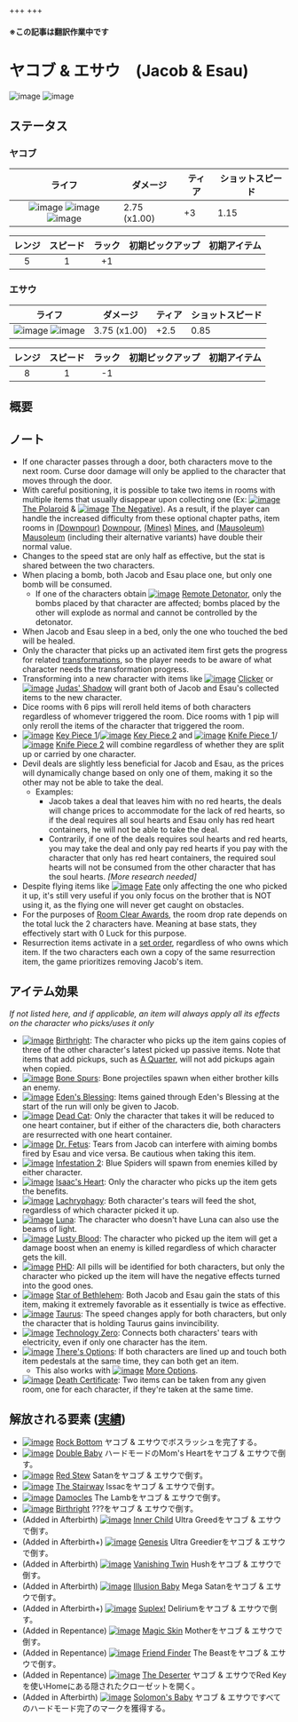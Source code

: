 +++
+++

#### ※この記事は翻訳作業中です

 # ヤコブ & エサウ　(Jacob & Esau)
 ![image](/image/characters/Jacob.png)  ![image](/image/characters/Esau.png) 

ステータス
-------

### ヤコブ

|ライフ|ダメージ|ティア|ショットスピード|
|:----:|---|---|---|
|![image](/image/characters/r-heart.png) ![image](/image/characters/r-heart.png) ![image](/image/characters/r-heart.png)|2.75 (x1.00)|+3|1.15|

|レンジ|スピード|ラック|初期ピックアップ|初期アイテム|
|:--:|:--:|:--:|:--:|:--:|
|5|1|+1|||

### エサウ

|ライフ|ダメージ|ティア|ショットスピード|
|:----:|---|---|---|
|![image](/image/characters/r-heart.png) ![image](/image/characters/s-heart.png)|3.75 (x1.00)|+2.5|0.85|

|レンジ|スピード|ラック|初期ピックアップ|初期アイテム|
|:--:|:--:|:--:|:--:|:--:|
|8|1|-1|||


概要
-------


ノート
-------

* If one character passes through a door, both characters move to the next room. Curse door damage will only be applied to the character that moves through the door.
* With careful positioning, it is possible to take two items in rooms with multiple items that usually disappear upon collecting one (Ex: [![image](/image/The_Polaroid.png)](/wiki/The_Polaroid "The Polaroid") [The Polaroid](/wiki/The_Polaroid "The Polaroid") & [![image](/image/The_Negative.png)](/wiki/The_Negative "The Negative") [The Negative](/wiki/The_Negative "The Negative")). As a result, if the player can handle the increased difficulty from these optional chapter paths, item rooms in [(Downpour)](/wiki/Downpour "Downpour") [Downpour](/wiki/Downpour "Downpour"), [(Mines)](/wiki/Mines "Mines") [Mines](/wiki/Mines "Mines"), and [(Mausoleum)](/wiki/Mausoleum "Mausoleum") [Mausoleum](/wiki/Mausoleum "Mausoleum") (including their alternative variants) have double their normal value.
* Changes to the speed stat are only half as effective, but the stat is shared between the two characters.
* When placing a bomb, both Jacob and Esau place one, but only one bomb will be consumed.
	+ If one of the characters obtain [![image](/image/Remote_Detonator.png)](/wiki/Remote_Detonator "Remote Detonator") [Remote Detonator](/wiki/Remote_Detonator "Remote Detonator"), only the bombs placed by that character are affected; bombs placed by the other will explode as normal and cannot be controlled by the detonator.
* When Jacob and Esau sleep in a bed, only the one who touched the bed will be healed.
* Only the character that picks up an activated item first gets the progress for related [transformations](/wiki/Transformations "Transformations"), so the player needs to be aware of what character needs the transformation progress.
* Transforming into a new character with items like [![image](/image/Clicker.png)](/wiki/Clicker "Clicker") [Clicker](/wiki/Clicker "Clicker") or [![image](/image/Judas%27_Shadow.png)](/wiki/Judas%27_Shadow "Judas' Shadow") [Judas' Shadow](/wiki/Judas%27_Shadow "Judas' Shadow") will grant both of Jacob and Esau's collected items to the new character.
* Dice rooms with 6 pips will reroll held items of both characters regardless of whomever triggered the room. Dice rooms with 1 pip will only reroll the items of the character that triggered the room.
* [![image](/image/Key_Piece_1.png)](/wiki/Key_Piece_1 "Key Piece 1") [Key Piece 1](/wiki/Key_Piece_1 "Key Piece 1")/[![image](/image/Key_Piece_2.png)](/wiki/Key_Piece_2 "Key Piece 2") [Key Piece 2](/wiki/Key_Piece_2 "Key Piece 2") and [![image](/image/Knife_Piece_1.png)](/wiki/Knife_Piece_1 "Knife Piece 1") [Knife Piece 1](/wiki/Knife_Piece_1 "Knife Piece 1")/[![image](/image/Knife_Piece_2.png)](/wiki/Knife_Piece_2 "Knife Piece 2") [Knife Piece 2](/wiki/Knife_Piece_2 "Knife Piece 2") will combine regardless of whether they are split up or carried by one character.
* Devil deals are slightly less beneficial for Jacob and Esau, as the prices will dynamically change based on only one of them, making it so the other may not be able to take the deal.
	+ Examples:
		- Jacob takes a deal that leaves him with no red hearts, the deals will change prices to accommodate for the lack of red hearts, so if the deal requires all soul hearts and Esau only has red heart containers, he will not be able to take the deal.
		- Contrarily, if one of the deals requires soul hearts and red hearts, you may take the deal and only pay red hearts if you pay with the character that only has red heart containers, the required soul hearts will not be consumed from the other character that has the soul hearts. *[More research needed]*
* Despite flying items like [![image](/image/Fate.png)](/wiki/Fate "Fate") [Fate](/wiki/Fate "Fate") only affecting the one who picked it up, it's still very useful if you only focus on the brother that is NOT using it, as the flying one will never get caught on obstacles.
* For the purposes of [Room Clear Awards](/wiki/Room_Clear_Awards "Room Clear Awards"), the room drop rate depends on the total luck the 2 characters have. Meaning at base stats, they effectively start with 0 Luck for this purpose.
* Resurrection items activate in a [set order](/wiki/Category:Revival_items "Category:Revival items"), regardless of who owns which item. If the two characters each own a copy of the same resurrection item, the game prioritizes removing Jacob's item.


アイテム効果
-------------------

*If not listed here, and if applicable, an item will always apply all its effects on the character who picks/uses it only*



* [![image](/image/Birthright.png)](/wiki/Birthright "Birthright") [Birthright](/wiki/Birthright "Birthright"): The character who picks up the item gains copies of three of the other character's latest picked up passive items. Note that items that add pickups, such as [A Quarter](/wiki/A_Quarter "A Quarter"), will not add pickups again when copied.
* [![image](/image/Bone_Spurs.png)](/wiki/Bone_Spurs "Bone Spurs") [Bone Spurs](/wiki/Bone_Spurs "Bone Spurs"): Bone projectiles spawn when either brother kills an enemy.
* [![image](/image/Eden%27s_Blessing.png)](/wiki/Eden%27s_Blessing "Eden's Blessing") [Eden's Blessing](/wiki/Eden%27s_Blessing "Eden's Blessing"): Items gained through Eden's Blessing at the start of the run will only be given to Jacob.
* [![image](/image/Dead_Cat.png)](/wiki/Dead_Cat "Dead Cat") [Dead Cat](/wiki/Dead_Cat "Dead Cat"): Only the character that takes it will be reduced to one heart container, but if either of the characters die, both characters are resurrected with one heart container.
* [![image](/image/Dr._Fetus.png)](/wiki/Dr._Fetus "Dr. Fetus") [Dr. Fetus](/wiki/Dr._Fetus "Dr. Fetus"): Tears from Jacob can interfere with aiming bombs fired by Esau and vice versa. Be cautious when taking this item.
* [![image](/image/Infestation_2.png)](/wiki/Infestation_2 "Infestation 2") [Infestation 2](/wiki/Infestation_2 "Infestation 2"): Blue Spiders will spawn from enemies killed by either character.
* [![image](/image/Isaac%27s_Heart.png)](/wiki/Isaac%27s_Heart "Isaac's Heart") [Isaac's Heart](/wiki/Isaac%27s_Heart "Isaac's Heart"): Only the character who picks up the item gets the benefits.
* [![image](/image/Lachryphagy.png)](/wiki/Lachryphagy "Lachryphagy") [Lachryphagy](/wiki/Lachryphagy "Lachryphagy"): Both character's tears will feed the shot, regardless of which character picked it up.
* [![image](/image/Luna.png)](/wiki/Luna "Luna") [Luna](/wiki/Luna "Luna"): The character who doesn't have Luna can also use the beams of light.
* [![image](/image/Lusty_Blood.png)](/wiki/Lusty_Blood "Lusty Blood") [Lusty Blood](/wiki/Lusty_Blood "Lusty Blood"): The character who picked up the item will get a damage boost when an enemy is killed regardless of which character gets the kill.
* [![image](/image/PHD.png)](/wiki/PHD "PHD") [PHD](/wiki/PHD "PHD"): All pills will be identified for both characters, but only the character who picked up the item will have the negative effects turned into the good ones.
* [![image](/image/Star_of_Bethlehem.png)](/wiki/Star_of_Bethlehem "Star of Bethlehem") [Star of Bethlehem](/wiki/Star_of_Bethlehem "Star of Bethlehem"): Both Jacob and Esau gain the stats of this item, making it extremely favorable as it essentially is twice as effective.
* [![image](/image/Taurus.png)](/wiki/Taurus "Taurus") [Taurus](/wiki/Taurus "Taurus"): The speed changes apply for both characters, but only the character that is holding Taurus gains invincibility.
* [![image](/image/Technology_Zero.png)](/wiki/Technology_Zero "Technology Zero") [Technology Zero](/wiki/Technology_Zero "Technology Zero"): Connects both characters' tears with electricity, even if only one character has the item.
* [![image](/image/There%27s_Options.png)](/wiki/There%27s_Options "There's Options") [There's Options](/wiki/There%27s_Options "There's Options"): If both characters are lined up and touch both item pedestals at the same time, they can both get an item.
	+ This also works with [![image](/image/More_Options.png)](/wiki/More_Options "More Options") [More Options](/wiki/More_Options "More Options").
* [![image](/image/Death_Certificate.png)](/wiki/Death_Certificate "Death Certificate") [Death Certificate](/wiki/Death_Certificate "Death Certificate"): Two items can be taken from any given room, one for each character, if they're taken at the same time.


解放される要素 ([実績](/wiki/Achievements "Achievements"))
--------------------------------------------------------------

* [![image](/image/achievements/Rock_Bottom.png)](/wiki/Rock_Bottom "Rock Bottom") [Rock Bottom](/wiki/Rock_Bottom "Rock Bottom") ヤコブ & エサウでボスラッシュを完了する。
* [![image](/image/achievements/Double_Baby.png)](/wiki/Double_Baby "Double Baby") [Double Baby](/wiki/Double_Baby "Double Baby") ハードモードのMom's Heartをヤコブ & エサウで倒す。
* [![image](/image/achievements/Red_Stew.png)](/wiki/Red_Stew "Red Stew") [Red Stew](/wiki/Red_Stew "Red Stew") Satanをヤコブ & エサウで倒す。
* [![image](/image/achievements/The_Stairway.png)](/wiki/The_Stairway "The Stairway") [The Stairway](/wiki/The_Stairway "The Stairway") Issacをヤコブ & エサウで倒す。
* [![image](/image/achievements/Damocles.png)](/wiki/Damocles "Damocles") [Damocles](/wiki/Damocles "Damocles") The Lambをヤコブ & エサウで倒す。
* [![image](/image/achievements/Birthright.png)](/wiki/Birthright "Birthright") [Birthright](/wiki/Birthright "Birthright") ???をヤコブ & エサウで倒す。
* (Added in Afterbirth) [![image](/image/achievements/Inner_Child.png)](/wiki/Inner_Child "Inner Child") [Inner Child](/wiki/Inner_Child "Inner Child") Ultra Greedをヤコブ & エサウで倒す。
* (Added in Afterbirth+) [![image](/image/achievements/Genesis.png)](/wiki/Genesis "Genesis") [Genesis](/wiki/Genesis "Genesis") Ultra Greedierをヤコブ & エサウで倒す。
* (Added in Afterbirth) [![image](/image/achievements/Vanishing_Twin.png)](/wiki/Vanishing_Twin "Vanishing Twin") [Vanishing Twin](/wiki/Vanishing_Twin "Vanishing Twin") Hushをヤコブ & エサウで倒す。
* (Added in Afterbirth) [![image](/image/achievements/Illusion_Baby.png)](/wiki/Illusion_Baby "Illusion Baby") [Illusion Baby](/wiki/Illusion_Baby "Illusion Baby") Mega Satanをヤコブ & エサウで倒す。
* (Added in Afterbirth+) [![image](/image/achievements/Suplex%21.png)](/wiki/Suplex%21 "Suplex!") [Suplex!](/wiki/Suplex%21 "Suplex!") Deliriumをヤコブ & エサウで倒す。
* (Added in Repentance) [![image](/image/achievements/Magic_Skin.png)](/wiki/Magic_Skin "Magic Skin") [Magic Skin](/wiki/Magic_Skin "Magic Skin") Motherをヤコブ & エサウで倒す。
* (Added in Repentance) [![image](/image/achievements/Friend_Finder.png)](/wiki/Friend_Finder "Friend Finder") [Friend Finder](/wiki/Friend_Finder "Friend Finder") The Beastをヤコブ & エサウで倒す。
* (Added in Repentance) [![image](/image/achievements/The_Deserter.png)](/wiki/The_Deserter "The Deserter") [The Deserter](/wiki/The_Deserter "The Deserter") ヤコブ & エサウでRed Keyを使いHomeにある隠されたクローゼットを開く。
* (Added in Afterbirth) [![image](/image/achievements/Solomon%27s_Baby.png)](/wiki/Solomon%27s_Baby "Solomon's Baby") [Solomon's Baby](/wiki/Solomon%27s_Baby "Solomon's Baby") ヤコブ & エサウですべてのハードモード完了のマークを獲得する。